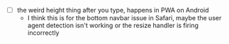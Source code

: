 - [ ] the weird height thing after you type, happens in PWA on Android
    - I think this is for the bottom navbar issue in Safari, maybe the user agent detection isn't working or the resize handler is firing incorrectly